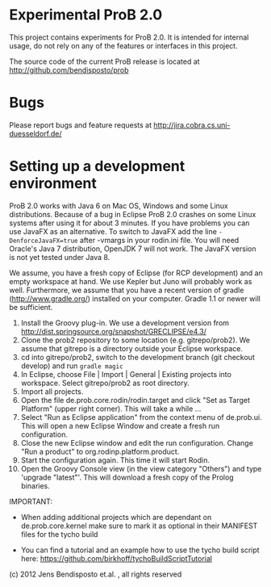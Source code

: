 # Experimental ProB 2.0 

This project contains experiments for ProB 2.0.
It is intended for internal usage, do not rely on any of the features or interfaces in this project. 

The source code of the current ProB release is located at http://github.com/bendisposto/prob

# Bugs
Please report bugs and feature requests at http://jira.cobra.cs.uni-duesseldorf.de/

# Setting up a development environment

ProB 2.0 works with Java 6 on Mac OS, Windows and some Linux distributions. Because of a bug in Eclipse ProB 2.0 crashes on some Linux systems after using it for about 3 minutes. If you have problems you can use JavaFX as an alternative. To switch to JavaFX add the line 
 `-DenforceJavaFX=true`
after -vmargs in your rodin.ini file. You will need Oracle's Java 7 distribution, OpenJDK 7 will not work. The JavaFX version is not yet tested under Java 8. 


We assume, you have a fresh copy of Eclipse (for RCP development) and an empty workspace at hand. We use Kepler but Juno will probably work as well. Furthermore, we assume that you have a recent version of gradle (http://www.gradle.org/) installed on your computer. Gradle 1.1 or newer will be sufficient.

1. Install the Groovy plug-in. We use a development version from http://dist.springsource.org/snapshot/GRECLIPSE/e4.3/ 
2. Clone the prob2 repository to some location (e.g. gitrepo/prob2). 
   We assume that gitrepo is a directory outside your Eclipse workspace. 
3. cd into gitrepo/prob2, switch to the development branch (git checkout develop) and run `gradle magic` 
4. In Eclipse, choose File | Import | General | Existing projects into workspace. Select gitrepo/prob2 as root directory. 
6. Import all projects.
7. Open the file de.prob.core.rodin/rodin.target and click "Set as Target Platform" (upper right corner). 
   This will take a while ...
8. Select "Run as Eclipse application" from the context menu of de.prob.ui. This will open a new Eclipse Window and create a fresh run configuration.
9. Close the new Eclipse window and edit the run configuration. Change "Run a product" to org.rodinp.platform.product.
10. Start the configuration again. This time it will start Rodin.
11. Open the Groovy Console view (in the view category "Others") and type 'upgrade "latest"'. This will download a fresh copy of the Prolog binaries.

IMPORTANT:
-  When adding additional projects which are dependant on de.prob.core.kernel make sure to mark it as optional in their MANIFEST files for the tycho build

-  You can find a tutorial and an example how to use the tycho build script here: https://github.com/birkhoff/tychoBuildScriptTutorial

(c) 2012 Jens Bendisposto et.al. , all rights reserved
